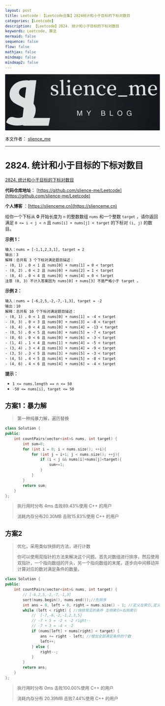 ```yaml
---
layout: post
title: Leetcode｜【Leetcode合集】2824统计和小于目标的下标对数目
categories: [Leetcode]
description: 【Leetcode】2824. 统计和小于目标的下标对数目
keywords: Leetcode, 算法
mermaid: false
sequence: false
flow: false
mathjax: false
mindmap: false
mindmap2: false
---
```


![img](https://raw.githubusercontent.com/slience-me/picGo/master/images/logo_slienceme3.jpeg)

本文作者： [slience_me](https://slienceme.cn/)

---

# 2824. 统计和小于目标的下标对数目

[2824. 统计和小于目标的下标对数目](https://leetcode.cn/problems/count-pairs-whose-sum-is-less-than-target/)

**代码仓库地址**： [https://github.com/slience-me/Leetcode](https://github.com/slience-me/Leetcode)

**个人博客** ：[https://slienceme.cn](https://slienceme.cn)

给你一个下标从 **0** 开始长度为 `n` 的整数数组 `nums` 和一个整数 `target` ，请你返回满足 `0 <= i < j < n` 且 `nums[i] + nums[j] < target` 的下标对 `(i, j)` 的数目。

**示例 1：**

```
输入：nums = [-1,1,2,3,1], target = 2
输出：3
解释：总共有 3 个下标对满足题目描述：
- (0, 1) ，0 < 1 且 nums[0] + nums[1] = 0 < target
- (0, 2) ，0 < 2 且 nums[0] + nums[2] = 1 < target 
- (0, 4) ，0 < 4 且 nums[0] + nums[4] = 0 < target
注意 (0, 3) 不计入答案因为 nums[0] + nums[3] 不是严格小于 target 。
```

**示例 2：**

```
输入：nums = [-6,2,5,-2,-7,-1,3], target = -2
输出：10
解释：总共有 10 个下标对满足题目描述：
- (0, 1) ，0 < 1 且 nums[0] + nums[1] = -4 < target
- (0, 3) ，0 < 3 且 nums[0] + nums[3] = -8 < target
- (0, 4) ，0 < 4 且 nums[0] + nums[4] = -13 < target
- (0, 5) ，0 < 5 且 nums[0] + nums[5] = -7 < target
- (0, 6) ，0 < 6 且 nums[0] + nums[6] = -3 < target
- (1, 4) ，1 < 4 且 nums[1] + nums[4] = -5 < target
- (3, 4) ，3 < 4 且 nums[3] + nums[4] = -9 < target
- (3, 5) ，3 < 5 且 nums[3] + nums[5] = -3 < target
- (4, 5) ，4 < 5 且 nums[4] + nums[5] = -8 < target
- (4, 6) ，4 < 6 且 nums[4] + nums[6] = -4 < target
```

 

**提示：**

- `1 <= nums.length == n <= 50`
- `-50 <= nums[i], target <= 50`



## 方案1：暴力解

> 第一种纯暴力解，遍历替换

```cpp
class Solution {
public:
    int countPairs(vector<int>& nums, int target) {
        int sum=0;
        for (int i = 0; i < nums.size(); ++i){
            for (int j = i+1; j < nums.size(); ++j){
                if (i < j && nums[i]+nums[j]<target){
                    sum+=1;
                }
            }
        }
        return sum;
    }
};
```

> 执行用时分布 4ms 击败89.43%使用 C++ 的用户
>
> 消耗内存分布20.30MB 击败15.83%使用 C++ 的用户



## 方案2

> 优化，采用类似快排的方法，进行计数
>
> 你可以使用双指针的方法来解决这个问题。首先对数组进行排序，然后使用双指针，一个指向数组的开头，另一个指向数组的末尾，逐步向中间移动并计算对应的数对满足条件的数量。

```cpp
class Solution {
public:
    int countPairs(vector<int>& nums, int target) {
        // [-6,2,5,-2,-7,-1,3]
        sort(nums.begin(), nums.end());//先排序
        int ans = 0, left = 0, right = nums.size() - 1; //定义左索引,定义右索引
        while (left < right) { //快排常见的条件 左侧索引<右侧索引
            //  [-7,-6,-2,-1,2,3,5]
            // -7 + 5 = -2 < -2 right--
            // -7 + 3 = -4 < -2
            if (nums[left] + nums[right] < target) { 
                ans += right - left; //增加全部满足条件的个数
                left++;
            } else {
                right--;
            }
        }
        return ans;
    }
};
```

> 执行用时分布 0ms 击败100.00%使用 C++ 的用户
>
> 消耗内存分布 20.39MB 击败7.44%使用 C++ 的用户
